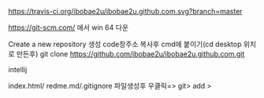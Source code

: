 https://travis-ci.org/ibobae2u/ibobae2u.github.com.svg?branch=master

https://git-scm.com/  에서 win 64 다운

Create a new repository 생성 
code창주소 복사후  cmd에 붙이기(cd desktop 위치로 만든후)
git clone https://github.com/ibobae2u/ibobae2u.github.com.git

intellij 

index.html/ redme.md/.gitignore 파일생성후 우클릭=> git> add > 
